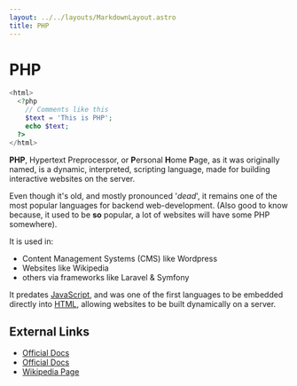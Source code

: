 ```yaml
---
layout: ../../layouts/MarkdownLayout.astro
title: PHP
---
```

# PHP 
```php
<html>
  <?php 
    // Comments like this
    $text = 'This is PHP';
    echo $text;
  ?>
</html>
```

**PHP**, Hypertext Preprocessor, or **P**ersonal **H**ome **P**age, as it was 
originally named, is a dynamic, interpreted, scripting language, made for 
building interactive websites on the server.

Even though it's old, and mostly pronounced '*dead*', it remains one of the 
most popular languages for backend web-development. (Also good to know because, 
it used to be **so** popular, a lot of websites will have some PHP somewhere).

It is used in:
- Content Management Systems (CMS) like Wordpress
- Websites like Wikipedia
- others via frameworks like Laravel & Symfony

It predates [JavaScript](./javascript), and was one of the first languages to be 
embedded directly  into [HTML](./html), allowing websites to be built 
dynamically on a server.

## External Links
- [Official Docs](https://www.php.net/)
- [Official Docs](https://www.php.net/docs.php)
- [Wikipedia Page](https://en.wikipedia.org/wiki/PHP)
